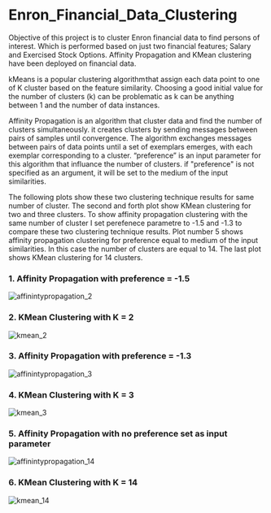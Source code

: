 # Enron_Financial_Data_Clustering
Objective of this project is to cluster Enron financial data to find persons of interest. Which is performed based on just two financial features; Salary and Exercised Stock Options.
Affinity Propagation and KMean clustering have been deployed on financial data.

kMeans is a popular clustering algorithm that assign each data point to one of K cluster based on the feature similarity.
Choosing a good initial value for the number of clusters (k) can be problematic as k can be anything between 1 and the number of data instances.

Affinity Propagation is an algorithm that cluster data and find the number of clusters simultaneously. it creates clusters by sending messages between pairs of samples until convergence. The algorithm exchanges messages between pairs of data points until a set of exemplars emerges, with each exemplar corresponding to a cluster. 
“preference” is an input parameter for this algorithm that influance the number of clusters. if "preference" is not specified as an argument, it will be set to the medium of the input similarities.

The following plots show these two clustering technique results for same number of cluster. The second and forth plot show KMean clustering for two and three clusters. To show affinity propagation clustering with the same number of cluster I set perefenece parametre to -1.5 and -1.3 to compare these two clustering technique results. Plot number 5 shows affinity propagation clustering for preference equal to medium of the input similarities. In this case the number of clusters are equal to 14. The last plot shows KMean clustering for 14 clusters. 

 ### 1. Affinity Propagation with preference = -1.5
![affinintypropagation_2](https://user-images.githubusercontent.com/39537957/41582641-0afb7926-7357-11e8-8dc4-b461e5b631cd.png)
### 2. KMean Clustering with K = 2
![kmean_2](https://user-images.githubusercontent.com/39537957/41582660-136924f0-7357-11e8-9b2c-6bfa9fbb515c.png)

### 3. Affinity Propagation with preference = -1.3
![affinintypropagation_3](https://user-images.githubusercontent.com/39537957/41582642-0b1bcb9a-7357-11e8-9a5c-7126d7051a42.png)
### 4. KMean Clustering with K = 3
![kmean_3](https://user-images.githubusercontent.com/39537957/41582661-1388af5a-7357-11e8-85e3-2256102240ef.png)

### 5. Affinity Propagation with no preference set as input parameter
![affinintypropagation_14](https://user-images.githubusercontent.com/39537957/41582643-0b3dd44c-7357-11e8-825a-3081446aaf94.png)
### 6. KMean Clustering with K = 14
![kmean_14](https://user-images.githubusercontent.com/39537957/41582662-13a2430c-7357-11e8-9ee3-514c0a7957fb.png)



